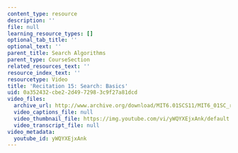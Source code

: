 ```yaml
---
content_type: resource
description: ''
file: null
learning_resource_types: []
optional_tab_title: ''
optional_text: ''
parent_title: Search Algorithms
parent_type: CourseSection
related_resources_text: ''
resource_index_text: ''
resourcetype: Video
title: 'Recitation 15: Search: Basics'
uid: 0a352432-cbe2-2d49-7298-3c9f27a81dcd
video_files:
  archive_url: http://www.archive.org/download/MIT6.01SCS11/MIT6_01SC_rec15_300k.mp4
  video_captions_file: null
  video_thumbnail_file: https://img.youtube.com/vi/yWQYXEjxAnk/default.jpg
  video_transcript_file: null
video_metadata:
  youtube_id: yWQYXEjxAnk
---
```

